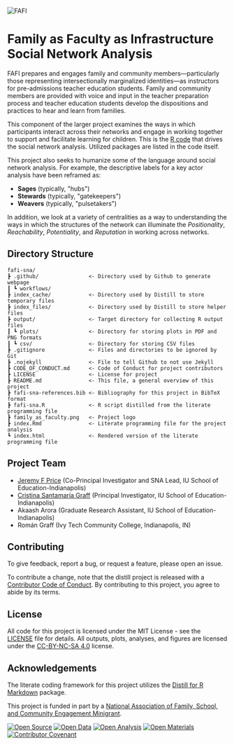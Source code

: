 ![FAFI](fafi-sna-logo.png)

# Family as Faculty as Infrastructure Social Network Analysis

FAFI prepares and engages family and community members—particularly those representing intersectionally marginalized identities—as instructors for pre-admissions teacher education students. Family and community members are provided with voice and input in the teacher preparation process and teacher education students develop the dispositions and practices to hear and learn from families.

This component of the larger project examines the ways in which participants interact across their networks and engage in working together to support and facilitate learning for children. This is the [R code](https://www.r-project.org/) that drives the social network analysis. Utilized packages are listed in the code itself.

This project also seeks to humanize some of the language around social network analysis. For example, the descriptive labels for a key actor analysis have been reframed as:

* **Sages** (typically, "hubs")
* **Stewards** (typically, "gatekeepers")
* **Weavers** (typically, "pulsetakers")

In addition, we look at a variety of centralities as a way to understanding the ways in which the structures of the network can illuminate the *Positionality*, *Reachability*, *Potentiality*, and *Reputation* in working across networks.

## Directory Structure

```
fafi-sna/
┣ .github/                <- Directory used by Github to generate webpage
┃ ┗ workflows/
┣ index_cache/            <- Directory used by Distill to store temporary files
┣ index_files/            <- Directory used by Distill to store helper files
┣ output/                 <- Target directory for collecting R output files
┃ ┗ plots/                <- Directory for storing plots in PDF and PNG formats
┃ ┗ csv/                  <- Directory for storing CSV files
┣ .gitignore              <- Files and directories to be ignored by Git
┣ .nojekyll               <- File to tell Github to not use Jekyll
┣ CODE_OF_CONDUCT.md      <- Code of Conduct for project contributors
┣ LICENSE                 <- License for project
┣ README.md               <- This file, a general overview of this project
┣ fafi-sna-references.bib <- Bibliography for this project in BibTeX format
┣ fafi-sna.R              <- R script distilled from the literate programming file
┣ family_as_faculty.png   <- Project logo
┣ index.Rmd               <- Literate programming file for the project analysis
┗ index.html              <- Rendered version of the literate programming file
```

## Project Team

* [Jeremy F Price](https://www.jeremyfprice.info/) (Co-Principal Investigator and SNA Lead, IU School of Education-Indianapolis)
* [Cristina Santamaría Graff](https://education.iupui.edu/faculty-research/faculty-directory/santamaria-graff-cristina.html) (Principal Investigator, IU School of Education-Indianapolis)
* Akaash Arora (Graduate Research Assistant, IU School of Education-Indianapolis)
* Román Graff (Ivy Tech Community College, Indianapolis, IN)

## Contributing

To give feedback, report a bug, or request a feature, please open an issue.

To contribute a change, note that the distill project is released with a [Contributor Code of Conduct](code_of_conduct.md). By contributing to this project, you agree to abide by its terms.

## License

All code for this project is licensed under the MIT License - see the [LICENSE](LICENSE) file for details. All outputs, plots, analyses, and figures are licensed under the [CC-BY-NC-SA 4.0](http://creativecommons.org/licenses/by-nc-sa/4.0/) license.

## Acknowledgements

The literate coding framework for this project utilizes the [Distill for R Markdown](https://rstudio.github.io/distill/) package.

This project is funded in part by a [National Association of Family, School, and Community Engagement Minigrant](https://nafsce.org/page/MiniGrant).

[![Open Source](https://img.shields.io/badge/SOURCE-open-informational)](LICENSE) [![Open Data](https://img.shields.io/badge/DATA-open-informational)](https://osf.io/y3xz4/) [![Open Analysis](https://img.shields.io/badge/ANALYSIS-open-informational)](https://osf.io/epsvt/) [![Open Materials](https://img.shields.io/badge/MATERIALS-open-informational)](https://osf.io/5tay8/) [![Contributor Covenant](https://img.shields.io/badge/Contributor%20Covenant-2.1-4baaaa.svg)](code_of_conduct.md)
